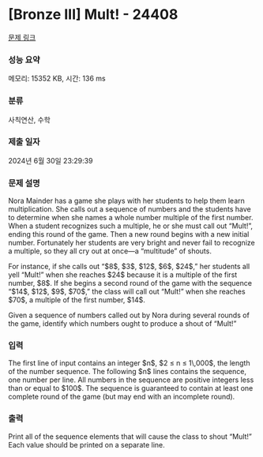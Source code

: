# [Bronze III] Mult! - 24408 

[문제 링크](https://www.acmicpc.net/problem/24408) 

### 성능 요약

메모리: 15352 KB, 시간: 136 ms

### 분류

사칙연산, 수학

### 제출 일자

2024년 6월 30일 23:29:39

### 문제 설명

<p>Nora Mainder has a game she plays with her students to help them learn multiplication. She calls out a sequence of numbers and the students have to determine when she names a whole number multiple of the first number. When a student recognizes such a multiple, he or she must call out “Mult!”, ending this round of the game. Then a new round begins with a new initial number. Fortunately her students are very bright and never fail to recognize a multiple, so they all cry out at once—a “multitude” of shouts.</p>

<p>For instance, if she calls out “$8$, $3$, $12$, $6$, $24$,” her students all yell “Mult!” when she reaches $24$ because it is a multiple of the first number, $8$. If she begins a second round of the game with the sequence “$14$, $12$, $9$, $70$,” the class will call out “Mult!” when she reaches $70$, a multiple of the first number, $14$.</p>

<p>Given a sequence of numbers called out by Nora during several rounds of the game, identify which numbers ought to produce a shout of “Mult!”</p>

### 입력 

 <p>The first line of input contains an integer $n$, $2 ≤ n ≤ 1\,000$, the length of the number sequence. The following $n$ lines contains the sequence, one number per line. All numbers in the sequence are positive integers less than or equal to $100$. The sequence is guaranteed to contain at least one complete round of the game (but may end with an incomplete round).</p>

### 출력 

 <p>Print all of the sequence elements that will cause the class to shout “Mult!” Each value should be printed on a separate line.</p>

